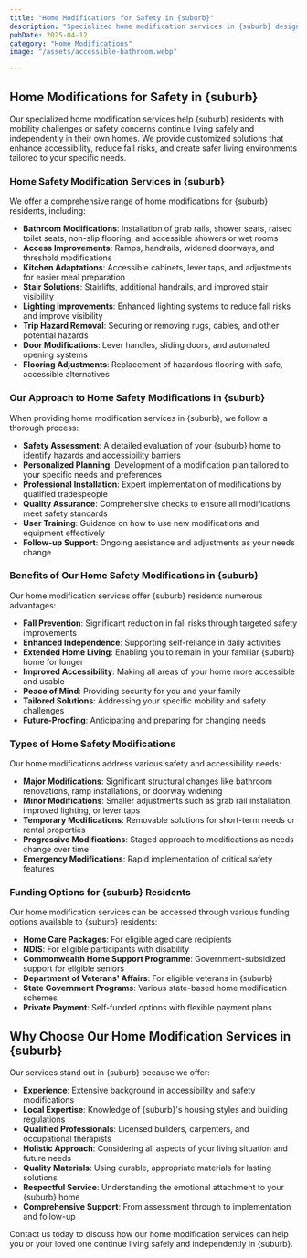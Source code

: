 ```yaml
---
title: "Home Modifications for Safety in {suburb}"
description: "Specialized home modification services in {suburb} designed to enhance safety, accessibility, and independence for seniors and people with disabilities. Our experienced team creates customized solutions to address mobility challenges and reduce fall risks."
pubDate: 2025-04-12
category: "Home Modifications"
image: "/assets/accessible-bathroom.webp"

---
```


## Home Modifications for Safety in {suburb}

Our specialized home modification services help {suburb} residents with mobility challenges or safety concerns continue living safely and independently in their own homes. We provide customized solutions that enhance accessibility, reduce fall risks, and create safer living environments tailored to your specific needs.

### Home Safety Modification Services in {suburb}

We offer a comprehensive range of home modifications for {suburb} residents, including:

- **Bathroom Modifications**: Installation of grab rails, shower seats, raised toilet seats, non-slip flooring, and accessible showers or wet rooms
- **Access Improvements**: Ramps, handrails, widened doorways, and threshold modifications
- **Kitchen Adaptations**: Accessible cabinets, lever taps, and adjustments for easier meal preparation
- **Stair Solutions**: Stairlifts, additional handrails, and improved stair visibility
- **Lighting Improvements**: Enhanced lighting systems to reduce fall risks and improve visibility
- **Trip Hazard Removal**: Securing or removing rugs, cables, and other potential hazards
- **Door Modifications**: Lever handles, sliding doors, and automated opening systems
- **Flooring Adjustments**: Replacement of hazardous flooring with safe, accessible alternatives

### Our Approach to Home Safety Modifications in {suburb}

When providing home modification services in {suburb}, we follow a thorough process:

- **Safety Assessment**: A detailed evaluation of your {suburb} home to identify hazards and accessibility barriers
- **Personalized Planning**: Development of a modification plan tailored to your specific needs and preferences
- **Professional Installation**: Expert implementation of modifications by qualified tradespeople
- **Quality Assurance**: Comprehensive checks to ensure all modifications meet safety standards
- **User Training**: Guidance on how to use new modifications and equipment effectively
- **Follow-up Support**: Ongoing assistance and adjustments as your needs change

### Benefits of Our Home Safety Modifications in {suburb}

Our home modification services offer {suburb} residents numerous advantages:

- **Fall Prevention**: Significant reduction in fall risks through targeted safety improvements
- **Enhanced Independence**: Supporting self-reliance in daily activities
- **Extended Home Living**: Enabling you to remain in your familiar {suburb} home for longer
- **Improved Accessibility**: Making all areas of your home more accessible and usable
- **Peace of Mind**: Providing security for you and your family
- **Tailored Solutions**: Addressing your specific mobility and safety challenges
- **Future-Proofing**: Anticipating and preparing for changing needs

### Types of Home Safety Modifications

Our home modifications address various safety and accessibility needs:

- **Major Modifications**: Significant structural changes like bathroom renovations, ramp installations, or doorway widening
- **Minor Modifications**: Smaller adjustments such as grab rail installation, improved lighting, or lever taps
- **Temporary Modifications**: Removable solutions for short-term needs or rental properties
- **Progressive Modifications**: Staged approach to modifications as needs change over time
- **Emergency Modifications**: Rapid implementation of critical safety features

### Funding Options for {suburb} Residents

Our home modification services can be accessed through various funding options available to {suburb} residents:

- **Home Care Packages**: For eligible aged care recipients
- **NDIS**: For eligible participants with disability
- **Commonwealth Home Support Programme**: Government-subsidized support for eligible seniors
- **Department of Veterans' Affairs**: For eligible veterans in {suburb}
- **State Government Programs**: Various state-based home modification schemes
- **Private Payment**: Self-funded options with flexible payment plans

## Why Choose Our Home Modification Services in {suburb}

Our services stand out in {suburb} because we offer:

- **Experience**: Extensive background in accessibility and safety modifications
- **Local Expertise**: Knowledge of {suburb}'s housing styles and building regulations
- **Qualified Professionals**: Licensed builders, carpenters, and occupational therapists
- **Holistic Approach**: Considering all aspects of your living situation and future needs
- **Quality Materials**: Using durable, appropriate materials for lasting solutions
- **Respectful Service**: Understanding the emotional attachment to your {suburb} home
- **Comprehensive Support**: From assessment through to implementation and follow-up

Contact us today to discuss how our home modification services can help you or your loved one continue living safely and independently in {suburb}. 